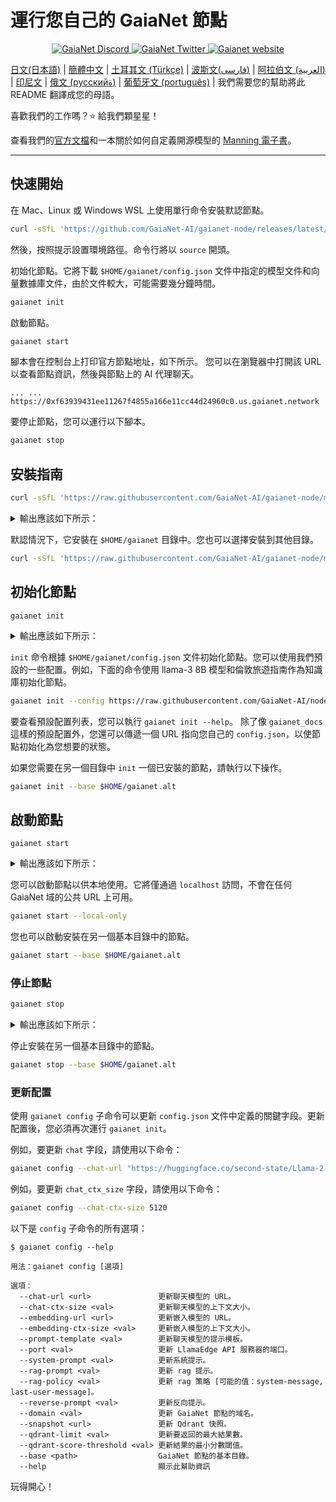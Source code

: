 # 運行您自己的 GaiaNet 節點

<p align="center">
  <a href="https://discord.gg/gaianet-ai">
    <img src="https://img.shields.io/badge/chat-Discord-7289DA?logo=discord" alt="GaiaNet Discord">
  </a>
  <a href="https://twitter.com/Gaianet_AI">
    <img src="https://img.shields.io/badge/Twitter-1DA1F2?logo=twitter&amp;logoColor=white" alt="GaiaNet Twitter">
  </a>
   <a href="https://www.gaianet.ai/">
    <img src="https://img.shields.io/website?up_message=Website&url=https://www.gaianet.ai/" alt="Gaianet website">
  </a>
</p>

[日文(日本語)](README-ja.md) | [簡體中文](README-cn.md) | [土耳其文 (Türkçe)](README-tr.md) | [波斯文(فارسی)](README-fa.md) | [阿拉伯文 (العربية)](README-ar.md) | [印尼文](README-id.md) | [俄文 (русскийة)](README-ru.md) | [葡萄牙文 (português)](README-pt.md) | 我們需要您的幫助將此 README 翻譯成您的母語。

喜歡我們的工作嗎？⭐ 給我們顆星星！

查看我們的[官方文檔](https://docs.gaianet.ai/)和一本關於如何自定義開源模型的 [Manning 電子書](https://www.manning.com/liveprojectseries/open-source-llms-on-your-own-computer)。

---

## 快速開始

在 Mac、Linux 或 Windows WSL 上使用單行命令安裝默認節點。

```bash
curl -sSfL 'https://github.com/GaiaNet-AI/gaianet-node/releases/latest/download/install.sh' | bash
```

然後，按照提示設置環境路徑。命令行將以 `source` 開頭。

初始化節點。它將下載 `$HOME/gaianet/config.json` 文件中指定的模型文件和向量數據庫文件，由於文件較大，可能需要幾分鐘時間。

```bash
gaianet init
```

啟動節點。

```bash
gaianet start
```

腳本會在控制台上打印官方節點地址，如下所示。
您可以在瀏覽器中打開該 URL 以查看節點資訊，然後與節點上的 AI 代理聊天。

```
... ... https://0xf63939431ee11267f4855a166e11cc44d24960c0.us.gaianet.network
```

要停止節點，您可以運行以下腳本。

```bash
gaianet stop
```

## 安裝指南

```bash
curl -sSfL 'https://raw.githubusercontent.com/GaiaNet-AI/gaianet-node/main/install.sh' | bash
```

<details><summary> 輸出應該如下所示： </summary>

```console
[+] Downloading default config file ...

[+] Downloading nodeid.json ...

[+] Installing WasmEdge with wasi-nn_ggml plugin ...

Info: Detected Linux-x86_64

Info: WasmEdge Installation at /home/azureuser/.wasmedge

Info: Fetching WasmEdge-0.13.5

/tmp/wasmedge.2884467 ~/gaianet
######################################################################## 100.0%
~/gaianet
Info: Fetching WasmEdge-GGML-Plugin

Info: Detected CUDA version:

/tmp/wasmedge.2884467 ~/gaianet
######################################################################## 100.0%
~/gaianet
Installation of wasmedge-0.13.5 successful
WasmEdge binaries accessible

    The WasmEdge Runtime wasmedge version 0.13.5 is installed in /home/azureuser/.wasmedge/bin/wasmedge.


[+] Installing Qdrant binary...
    * Download Qdrant binary
################################################################################################## 100.0%

    * Initialize Qdrant directory

[+] Downloading the rag-api-server.wasm ...
################################################################################################## 100.0%

[+] Downloading dashboard ...
################################################################################################## 100.0%
```

</details>

默認情況下，它安裝在 `$HOME/gaianet` 目錄中。您也可以選擇安裝到其他目錄。

```bash
curl -sSfL 'https://raw.githubusercontent.com/GaiaNet-AI/gaianet-node/main/install.sh' | bash -s -- --base $HOME/gaianet.alt
```

## 初始化節點

```
gaianet init
```

<details><summary> 輸出應該如下所示： </summary>

```bash
[+] Downloading Llama-2-7b-chat-hf-Q5_K_M.gguf ...
############################################################################################################################## 100.0%############################################################################################################################## 100.0%

[+] Downloading all-MiniLM-L6-v2-ggml-model-f16.gguf ...

############################################################################################################################## 100.0%############################################################################################################################## 100.0%

[+] Creating 'default' collection in the Qdrant instance ...

    * Start a Qdrant instance ...

    * Remove the existed 'default' Qdrant collection ...

    * Download Qdrant collection snapshot ...
############################################################################################################################## 100.0%############################################################################################################################## 100.0%

    * Import the Qdrant collection snapshot ...

    * Recovery is done successfully
```

</details>

`init` 命令根據 `$HOME/gaianet/config.json` 文件初始化節點。您可以使用我們預設的一些配置。例如，下面的命令使用 llama-3 8B 模型和倫敦旅遊指南作為知識庫初始化節點。

```bash
gaianet init --config https://raw.githubusercontent.com/GaiaNet-AI/node-configs/main/llama-3-8b-instruct_london/config.json
```

要查看預設配置列表，您可以執行 `gaianet init --help`。
除了像 `gaianet_docs` 這樣的預設配置外，您還可以傳遞一個 URL 指向您自己的 `config.json`，以使節點初始化為您想要的狀態。

如果您需要在另一個目錄中 `init` 一個已安裝的節點，請執行以下操作。

```bash
gaianet init --base $HOME/gaianet.alt
```

## 啟動節點

```
gaianet start
```

<details><summary> 輸出應該如下所示： </summary>

```bash
[+] Starting Qdrant instance ...

    Qdrant instance started with pid: 39762

[+] Starting LlamaEdge API Server ...

    Run the following command to start the LlamaEdge API Server:

wasmedge --dir .:./dashboard --nn-preload default:GGML:AUTO:Llama-2-7b-chat-hf-Q5_K_M.gguf --nn-preload embedding:GGML:AUTO:all-MiniLM-L6-v2-ggml-model-f16.gguf rag-api-server.wasm --model-name Llama-2-7b-chat-hf-Q5_K_M,all-MiniLM-L6-v2-ggml-model-f16 --ctx-size 4096,384 --prompt-template llama-2-chat --qdrant-collection-name default --web-ui ./ --socket-addr 0.0.0.0:8080 --log-prompts --log-stat --rag-prompt "Use the following pieces of context to answer the user's question.\nIf you don't know the answer, just say that you don't know, don't try to make up an answer.\n----------------\n"


    LlamaEdge API Server started with pid: 39796
```

</details>

您可以啟動節點以供本地使用。它將僅通過 `localhost` 訪問，不會在任何 GaiaNet 域的公共 URL 上可用。

```bash
gaianet start --local-only
```

您也可以啟動安裝在另一個基本目錄中的節點。

```bash
gaianet start --base $HOME/gaianet.alt
```

### 停止節點

```bash
gaianet stop
```

<details><summary> 輸出應該如下所示： </summary>

```bash
[+] Stopping WasmEdge, Qdrant and frpc ...
```

</details>

停止安裝在另一個基本目錄中的節點。

```bash
gaianet stop --base $HOME/gaianet.alt
```

### 更新配置

使用 `gaianet config` 子命令可以更新 `config.json` 文件中定義的關鍵字段。更新配置後，您必須再次運行 `gaianet init`。

例如，要更新 `chat` 字段，請使用以下命令：

```bash
gaianet config --chat-url "https://huggingface.co/second-state/Llama-2-13B-Chat-GGUF/resolve/main/Llama-2-13b-chat-hf-Q5_K_M.gguf"
```

例如，要更新 `chat_ctx_size` 字段，請使用以下命令：

```bash
gaianet config --chat-ctx-size 5120
```

以下是 `config` 子命令的所有選項：

```console
$ gaianet config --help

用法：gaianet config [選項]

選項：
  --chat-url <url>               更新聊天模型的 URL。
  --chat-ctx-size <val>          更新聊天模型的上下文大小。
  --embedding-url <url>          更新嵌入模型的 URL。
  --embedding-ctx-size <val>     更新嵌入模型的上下文大小。
  --prompt-template <val>        更新聊天模型的提示模板。
  --port <val>                   更新 LlamaEdge API 服務器的端口。
  --system-prompt <val>          更新系統提示。
  --rag-prompt <val>             更新 rag 提示。
  --rag-policy <val>             更新 rag 策略 [可能的值：system-message, last-user-message]。
  --reverse-prompt <val>         更新反向提示。
  --domain <val>                 更新 GaiaNet 節點的域名。
  --snapshot <url>               更新 Qdrant 快照。
  --qdrant-limit <val>           更新要返回的最大結果數。
  --qdrant-score-threshold <val> 更新結果的最小分數閾值。
  --base <path>                  GaiaNet 節點的基本目錄。
  --help                         顯示此幫助資訊
```

玩得開心！